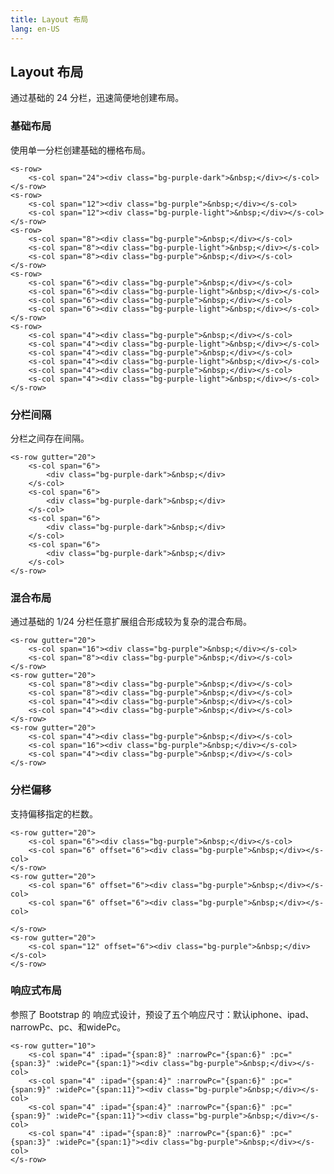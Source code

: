 ```yaml
---
title: Layout 布局
lang: en-US
---
```


## Layout 布局

通过基础的 24 分栏，迅速简便地创建布局。

### 基础布局

使用单一分栏创建基础的栅格布局。
<ClientOnly>
  <layout-demo-1></layout-demo-1>
</ClientOnly>


```vue
<s-row>
    <s-col span="24"><div class="bg-purple-dark">&nbsp;</div></s-col>
</s-row>
<s-row>
    <s-col span="12"><div class="bg-purple">&nbsp;</div></s-col>
    <s-col span="12"><div class="bg-purple-light">&nbsp;</div></s-col>
</s-row>
<s-row>
    <s-col span="8"><div class="bg-purple">&nbsp;</div></s-col>
    <s-col span="8"><div class="bg-purple-light">&nbsp;</div></s-col>
    <s-col span="8"><div class="bg-purple">&nbsp;</div></s-col>
</s-row>
<s-row>
    <s-col span="6"><div class="bg-purple">&nbsp;</div></s-col>
    <s-col span="6"><div class="bg-purple-light">&nbsp;</div></s-col>
    <s-col span="6"><div class="bg-purple">&nbsp;</div></s-col>
    <s-col span="6"><div class="bg-purple-light">&nbsp;</div></s-col>
</s-row>
<s-row>
    <s-col span="4"><div class="bg-purple">&nbsp;</div></s-col>
    <s-col span="4"><div class="bg-purple-light">&nbsp;</div></s-col>
    <s-col span="4"><div class="bg-purple">&nbsp;</div></s-col>
    <s-col span="4"><div class="bg-purple-light">&nbsp;</div></s-col>
    <s-col span="4"><div class="bg-purple">&nbsp;</div></s-col>
    <s-col span="4"><div class="bg-purple-light">&nbsp;</div></s-col>
</s-row>
```

### 分栏间隔

分栏之间存在间隔。
<ClientOnly>
  <layout-demo-2></layout-demo-2>
</ClientOnly>


```vue
<s-row gutter="20">
    <s-col span="6">
        <div class="bg-purple-dark">&nbsp;</div>
    </s-col>
    <s-col span="6">
        <div class="bg-purple-dark">&nbsp;</div>
    </s-col>
    <s-col span="6">
        <div class="bg-purple-dark">&nbsp;</div>
    </s-col>
    <s-col span="6">
        <div class="bg-purple-dark">&nbsp;</div>
    </s-col>
</s-row>
```

### 混合布局

通过基础的 1/24 分栏任意扩展组合形成较为复杂的混合布局。
<ClientOnly>
  <layout-demo-3></layout-demo-3>
</ClientOnly>


```vue
<s-row gutter="20">
    <s-col span="16"><div class="bg-purple">&nbsp;</div></s-col>
    <s-col span="8"><div class="bg-purple">&nbsp;</div></s-col>
</s-row>
<s-row gutter="20">
    <s-col span="8"><div class="bg-purple">&nbsp;</div></s-col>
    <s-col span="8"><div class="bg-purple">&nbsp;</div></s-col>
    <s-col span="4"><div class="bg-purple">&nbsp;</div></s-col>
    <s-col span="4"><div class="bg-purple">&nbsp;</div></s-col>
</s-row>
<s-row gutter="20">
    <s-col span="4"><div class="bg-purple">&nbsp;</div></s-col>
    <s-col span="16"><div class="bg-purple">&nbsp;</div></s-col>
    <s-col span="4"><div class="bg-purple">&nbsp;</div></s-col>
</s-row>
```

### 分栏偏移

支持偏移指定的栏数。
<ClientOnly>
  <layout-demo-4></layout-demo-4>
</ClientOnly>


```vue
<s-row gutter="20">
    <s-col span="6"><div class="bg-purple">&nbsp;</div></s-col>
    <s-col span="6" offset="6"><div class="bg-purple">&nbsp;</div></s-col>
</s-row>
<s-row gutter="20">
    <s-col span="6" offset="6"><div class="bg-purple">&nbsp;</div></s-col>
    <s-col span="6" offset="6"><div class="bg-purple">&nbsp;</div></s-col>

</s-row>
<s-row gutter="20">
    <s-col span="12" offset="6"><div class="bg-purple">&nbsp;</div></s-col>
</s-row>
```

### 响应式布局

参照了 Bootstrap 的 响应式设计，预设了五个响应尺寸：默认iphone、ipad、narrowPc、pc、和widePc。
<ClientOnly>
  <layout-demo-5></layout-demo-5>
</ClientOnly>


```vue
<s-row gutter="10">
    <s-col span="4" :ipad="{span:8}" :narrowPc="{span:6}" :pc="{span:3}" :widePc="{span:1}"><div class="bg-purple">&nbsp;</div></s-col>
    <s-col span="4" :ipad="{span:4}" :narrowPc="{span:6}" :pc="{span:9}" :widePc="{span:11}"><div class="bg-purple">&nbsp;</div></s-col>
    <s-col span="4" :ipad="{span:4}" :narrowPc="{span:6}" :pc="{span:9}" :widePc="{span:11}"><div class="bg-purple">&nbsp;</div></s-col>
    <s-col span="4" :ipad="{span:8}" :narrowPc="{span:6}" :pc="{span:3}" :widePc="{span:1}"><div class="bg-purple">&nbsp;</div></s-col>
</s-row>
```